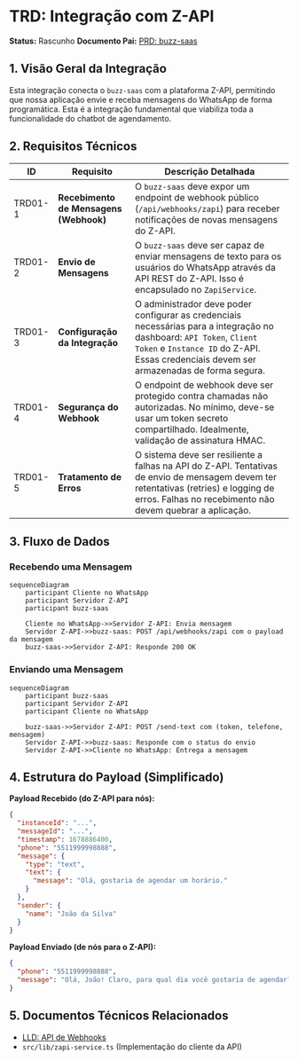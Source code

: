 # TRD: Integração com Z-API

**Status:** Rascunho
**Documento Pai:** [PRD: buzz-saas](./001-prd-buzz-saas.md)

## 1. Visão Geral da Integração

Esta integração conecta o `buzz-saas` com a plataforma Z-API, permitindo que nossa aplicação envie e receba mensagens do WhatsApp de forma programática. Esta é a integração fundamental que viabiliza toda a funcionalidade do chatbot de agendamento.

## 2. Requisitos Técnicos

| ID      | Requisito                             | Descrição Detalhada                                                                                                                                                                                           |
| ------- | ------------------------------------- | ------------------------------------------------------------------------------------------------------------------------------------------------------------------------------------------------------------- |
| TRD01-1 | **Recebimento de Mensagens (Webhook)**  | O `buzz-saas` deve expor um endpoint de webhook público (`/api/webhooks/zapi`) para receber notificações de novas mensagens do Z-API.                                                                      |
| TRD01-2 | **Envio de Mensagens**                  | O `buzz-saas` deve ser capaz de enviar mensagens de texto para os usuários do WhatsApp através da API REST do Z-API. Isso é encapsulado no `ZapiService`.                                                    |
| TRD01-3 | **Configuração da Integração**          | O administrador deve poder configurar as credenciais necessárias para a integração no dashboard: `API Token`, `Client Token` e `Instance ID` do Z-API. Essas credenciais devem ser armazenadas de forma segura. |
| TRD01-4 | **Segurança do Webhook**                | O endpoint de webhook deve ser protegido contra chamadas não autorizadas. No mínimo, deve-se usar um token secreto compartilhado. Idealmente, validação de assinatura HMAC.                               |
| TRD01-5 | **Tratamento de Erros**                 | O sistema deve ser resiliente a falhas na API do Z-API. Tentativas de envio de mensagem devem ter retentativas (retries) e logging de erros. Falhas no recebimento não devem quebrar a aplicação.           |

## 3. Fluxo de Dados

### Recebendo uma Mensagem

```mermaid
sequenceDiagram
    participant Cliente no WhatsApp
    participant Servidor Z-API
    participant buzz-saas
    
    Cliente no WhatsApp->>Servidor Z-API: Envia mensagem
    Servidor Z-API->>buzz-saas: POST /api/webhooks/zapi com o payload da mensagem
    buzz-saas->>Servidor Z-API: Responde 200 OK
```

### Enviando uma Mensagem

```mermaid
sequenceDiagram
    participant buzz-saas
    participant Servidor Z-API
    participant Cliente no WhatsApp

    buzz-saas->>Servidor Z-API: POST /send-text com (token, telefone, mensagem)
    Servidor Z-API->>buzz-saas: Responde com o status do envio
    Servidor Z-API->>Cliente no WhatsApp: Entrega a mensagem
```

## 4. Estrutura do Payload (Simplificado)

**Payload Recebido (do Z-API para nós):**

```json
{
  "instanceId": "...",
  "messageId": "...",
  "timestamp": 1678886400,
  "phone": "5511999998888",
  "message": {
    "type": "text",
    "text": {
      "message": "Olá, gostaria de agendar um horário."
    }
  },
  "sender": {
    "name": "João da Silva"
  }
}
```

**Payload Enviado (de nós para o Z-API):**

```json
{
  "phone": "5511999998888",
  "message": "Olá, João! Claro, para qual dia você gostaria de agendar?"
}
```

## 5. Documentos Técnicos Relacionados

-   [LLD: API de Webhooks](../design/002-webhooks-api-lld.md)
-   `src/lib/zapi-service.ts` (Implementação do cliente da API) 